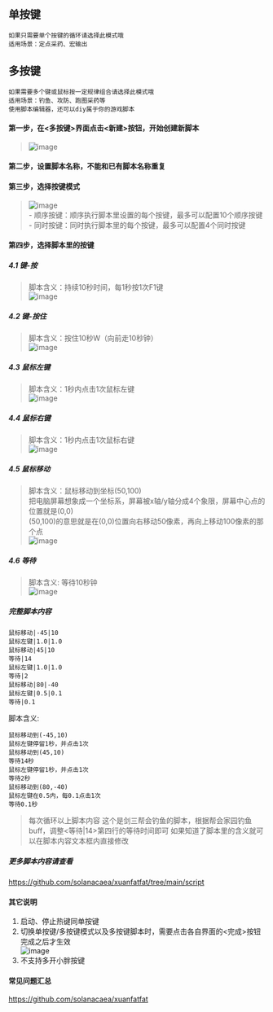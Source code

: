 ## 单按键
    如果只需要单个按键的循环请选择此模式哦
    适用场景：定点采药、宏输出
## 多按键
    如果需要多个键或鼠标按一定规律组合请选择此模式哦
    适用场景：钓鱼、攻防、跑图采药等
    使用脚本编辑器，还可以diy属于你的游戏脚本
#### 第一步，在<多按键>界面点击<新建>按钮，开始创建新脚本  
>![image](https://user-images.githubusercontent.com/43092492/168429772-e8c9f310-4911-466e-89e0-37ce889703d9.png)  
#### 第二步，设置脚本名称，不能和已有脚本名称重复  
#### 第三步，选择按键模式  
>![image](https://user-images.githubusercontent.com/43092492/168429877-df7233a5-b946-4e1f-982f-96f1bcd76663.png)  
    - 顺序按键：顺序执行脚本里设置的每个按键，最多可以配置10个顺序按键  
    - 同时按键：同时执行脚本里的每个按键，最多可以配置4个同时按键  
#### 第四步，选择脚本里的按键
##### 4.1 键-按  
>脚本含义：持续10秒时间，每1秒按1次F1键  
>![image](https://user-images.githubusercontent.com/43092492/168430197-30218495-26d1-4e90-9652-6b1ea72fa039.png)  
##### 4.2 键-按住  
>脚本含义：按住10秒W（向前走10秒钟）   
>![image](https://user-images.githubusercontent.com/43092492/168430344-51181f30-b732-4572-bc9d-53a7e893dd93.png)  
##### 4.3 鼠标左键  
>脚本含义：1秒内点击1次鼠标左键  
>![image](https://user-images.githubusercontent.com/43092492/168430382-edd2ce9a-d778-4985-8a7c-44891585bc2e.png)  
##### 4.4 鼠标右键
>脚本含义：1秒内点击1次鼠标右键  
>![image](https://user-images.githubusercontent.com/43092492/168430412-13def859-783c-4cdf-b481-ce909d9b78fa.png)  
##### 4.5 鼠标移动
>脚本含义：鼠标移动到坐标(50,100)  
>把电脑屏幕想象成一个坐标系，屏幕被x轴/y轴分成4个象限，屏幕中心点的位置就是(0,0)  
>(50,100)的意思就是在(0,0)位置向右移动50像素，再向上移动100像素的那个点  
>![image](https://user-images.githubusercontent.com/43092492/168430449-8746b132-7934-459d-b020-4714d3e75156.png)  
##### 4.6 等待
>脚本含义: 等待10秒钟  
>![image](https://user-images.githubusercontent.com/43092492/168430716-940fe025-d2a3-49fe-9244-981764fb795d.png)
##### 完整脚本内容
```
鼠标移动|-45|10
鼠标左键|1.0|1.0
鼠标移动|45|10
等待|14
鼠标左键|1.0|1.0
等待|2
鼠标移动|80|-40
鼠标左键|0.5|0.1
等待|0.1
```
脚本含义:
```
鼠标移动到(-45,10)
鼠标左键停留1秒，并点击1次
鼠标移动到(45,10)
等待14秒
鼠标左键停留1秒，并点击1次
等待2秒
鼠标移动到(80,-40)
鼠标左键在0.5内，每0.1点击1次
等待0.1秒
```
>每次循环以上脚本内容
>这个是剑三帮会钓鱼的脚本，根据帮会家园钓鱼buff，调整<等待|14>第四行的等待时间即可
>如果知道了脚本里的含义就可以在脚本内容文本框内直接修改  

##### 更多脚本内容请查看
https://github.com/solanacaea/xuanfatfat/tree/main/script

#### 其它说明
1. 启动、停止热键同单按键
2. 切换单按键/多按键模式以及多按键脚本时，需要点击各自界面的<完成>按钮完成之后才生效  
![image](https://user-images.githubusercontent.com/43092492/168429551-99839f87-b4e1-4f6a-9528-7ecc3bd6a177.png)
3. 不支持多开小胖按键

#### 常见问题汇总
https://github.com/solanacaea/xuanfatfat

